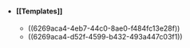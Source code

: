 - #### [[Templates]]
	- ((6269aca4-4eb7-44c0-8ae0-f484fc13e28f))
	- ((6269aca4-d52f-4599-b432-493a447c03f1))
